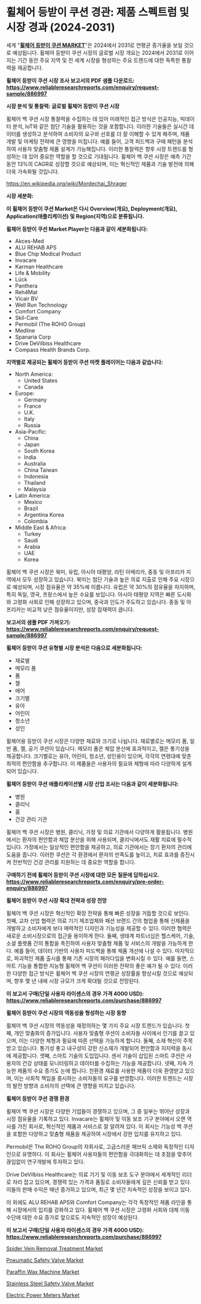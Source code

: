 <p><h1>휠체어 등받이 쿠션 경관: 제품 스펙트럼 및 시장 경과 (2024-2031)</h1></p><p>세계 "<strong><a href="https://www.reliableresearchreports.com/wheelchair-back-cushions-r886997?utm_campaign=105&utm_medium=8&utm_source=Github&utm_content=ia&utm_term=21102024&utm_id=wheelchair-back-cushions">휠체어 등받이 쿠션 MARKET</a></strong>"은 2024에서 2031로 연평균 증가율을 보일 것으로 예상됩니다. 휠체어 등받이 쿠션 시장의 글로벌 시장 개요는 2024에서 2031로 이어지는 기간 동안 주요 지역 및 전 세계 시장을 형성하는 주요 트렌드에 대한 독특한 통찰력을 제공합니다.</p>
<p><strong>휠체어 등받이 쿠션 시장 조사 보고서의 PDF 샘플 다운로드: <a href="https://www.reliableresearchreports.com/enquiry/request-sample/886997?utm_campaign=105&utm_medium=8&utm_source=Github&utm_content=ia&utm_term=21102024&utm_id=wheelchair-back-cushions">https://www.reliableresearchreports.com/enquiry/request-sample/886997</a></strong></p>
<p><strong>시장 분석 및 통찰력: 글로벌 휠체어 등받이 쿠션 시장</strong></p>
<p><p>휠체어 백 쿠션 시장 통찰력을 수집하는 데 있어 미래적인 접근 방식은 인공지능, 빅데이터 분석, IoT와 같은 첨단 기술을 활용하는 것을 포함합니다. 이러한 기술들은 실시간 데이터를 생성하고 분석하여 소비자의 요구와 선호를 더 잘 이해할 수 있게 해주며, 제품 개발 및 마케팅 전략에 큰 영향을 미칩니다. 예를 들어, 고객 피드백과 구매 패턴을 분석하여 사용자 맞춤형 제품 설계가 가능해집니다. 이러한 통찰력은 향후 시장 트렌드를 형성하는 데 있어 중요한 역할을 할 것으로 기대됩니다. 휠체어 백 쿠션 시장은 예측 기간 동안 13%의 CAGR로 성장할 것으로 예상되며, 이는 혁신적인 제품과 기술 발전에 의해 더욱 가속화될 것입니다.</p></p>
<p><a href="%7CAUTHORITHY_DOMAIN_URL%7C?utm_campaign=105&utm_medium=8&utm_source=Github&utm_content=ia&utm_term=21102024&utm_id=wheelchair-back-cushions">https://en.wikipedia.org/wiki/Mordechai_Shrager</a></p>
<p><strong>시장 세분화:</strong></p>
<p><strong>이 휠체어 등받이 쿠션 Market은 다시 Overview(개요), Deployment(개요), Application(애플리케이션) 및 Region(지역)으로 분류됩니다.</strong></p>
<p><strong>휠체어 등받이 쿠션 Market Player는 다음과 같이 세분화됩니다:</strong></p>
<p><ul><li>Akces-Med</li><li>ALU REHAB APS</li><li>Blue Chip Medical Product</li><li>Invacare</li><li>Karman Healthcare</li><li>Life & Mobility</li><li>Lück</li><li>Panthera</li><li>Reh4Mat</li><li>Vicair BV</li><li>Well Run Technology</li><li>Comfort Company</li><li>Skil-Care</li><li>Permobil (The ROHO Group)</li><li>Medline</li><li>Spanaria Corp</li><li>Drive DeVilbiss Healthcare</li><li>Compass Health Brands Corp.</li></ul></p>
<p><strong>지역별로 제공되는 휠체어 등받이 쿠션 마켓 플레이어는 다음과 같습니다:</strong></p>
<p><ul>
    <li>
        North America:
        <ul>
            <li>United States</li>
            <li>Canada</li>
        </ul>
    </li>
    <li>
        Europe:
        <ul>
            <li>Germany</li>
            <li>France</li>
            <li>U.K.</li>
            <li>Italy</li>
            <li>Russia</li>
        </ul>
    </li>
    <li>
        Asia-Pacific:
        <ul>
            <li>China</li>
            <li>Japan</li>
            <li>South Korea</li>
            <li>India</li>
            <li>Australia</li>
            <li>China Taiwan</li>
            <li>Indonesia</li>
            <li>Thailand</li>
            <li>Malaysia</li>
        </ul>
    </li>
    <li>
        Latin America:
        <ul>
            <li>Mexico</li>
            <li>Brazil</li>
            <li>Argentina Korea</li>
            <li>Colombia</li>
        </ul>
    </li>
    <li>
        Middle East & Africa:
        <ul>
            <li>Turkey</li>
            <li>Saudi</li>
            <li>Arabia</li>
            <li>UAE</li>
            <li>Korea</li>
        </ul>
    </li>
    </ul></p>
<p><p>휠체어 백 쿠션 시장은 북미, 유럽, 아시아 태평양, 라틴 아메리카, 중동 및 아프리카 지역에서 모두 성장하고 있습니다. 북미는 첨단 기술과 높은 의료 지출로 인해 주요 시장으로 예상되며, 시장 점유율은 약 35%에 이릅니다. 유럽은 약 30%의 점유율을 차지하며, 특히 독일, 영국, 프랑스에서 높은 수요를 보입니다. 아시아 태평양 지역은 빠른 도시화와 고령화 사회로 인해 성장하고 있으며, 중국과 인도가 주도하고 있습니다. 중동 및 아프리카는 비교적 낮은 점유율이지만, 성장 잠재력이 큽니다.</p></p>
<p><strong>보고서의 샘플 PDF 가져오기: <a href="https://www.reliableresearchreports.com/enquiry/request-sample/886997?utm_campaign=105&utm_medium=8&utm_source=Github&utm_content=ia&utm_term=21102024&utm_id=wheelchair-back-cushions">https://www.reliableresearchreports.com/enquiry/request-sample/886997</a></strong></p>
<p><strong>휠체어 등받이 쿠션 유형별 시장 분석은 다음으로 세분화됩니다:</strong></p>
<p><ul><li>재료별</li><li>메모리 폼</li><li>폼</li><li>젤</li><li>에어</li><li>크기별</li><li>유아</li><li>어린이</li><li>청소년</li><li>성인</li></ul></p>
<p><p>휠체어용 등받이 쿠션 시장은 다양한 재료와 크기로 나뉩니다. 재료별로는 메모리 폼, 일반 폼, 젤, 공기 쿠션이 있습니다. 메모리 폼은 체압 분산에 효과적이고, 젤은 통기성을 제공합니다. 크기별로는 유아, 어린이, 청소년, 성인용이 있으며, 각각의 연령대에 맞춘 최적의 편안함을 추구합니다. 이 제품들은 사용자의 필요와 체형에 따라 다양하게 설계되어 있습니다.</p></p>
<p><strong>휠체어 등받이 쿠션 애플리케이션별 시장 산업 조사는 다음과 같이 세분화됩니다:</strong></p>
<p><ul><li>병원</li><li>클리닉</li><li>홈</li><li>건강 관리 기관</li></ul></p>
<p><p>휠체어 백 쿠션 시장은 병원, 클리닉, 가정 및 의료 기관에서 다양하게 활용됩니다. 병원에서는 환자의 편안함과 체압 분산을 위해 사용되며, 클리닉에서도 재활 치료에 필수적입니다. 가정에서는 일상적인 편안함을 제공하고, 의료 기관에서는 장기 환자의 관리에 도움을 줍니다. 이러한 쿠션은 각 환경에서 환자의 만족도를 높이고, 치료 효과를 증진시켜 전반적인 건강 관리를 지원하는 데 중요한 역할을 합니다.</p></p>
<p><strong>구매하기 전에 휠체어 등받이 쿠션 시장에 대한 모든 질문에 답하십시오. <a href="https://www.reliableresearchreports.com/enquiry/pre-order-enquiry/886997?utm_campaign=105&utm_medium=8&utm_source=Github&utm_content=ia&utm_term=21102024&utm_id=wheelchair-back-cushions">https://www.reliableresearchreports.com/enquiry/pre-order-enquiry/886997</a></strong></p>
<p><strong>휠체어 등받이 쿠션 시장 확대 전략과 성장 전망</strong></p>
<p><p>휠체어 백 쿠션 시장은 혁신적인 확장 전략을 통해 빠른 성장을 거듭할 것으로 보인다. 첫째, 교차 산업 협력은 의료 기기 제조업체와 패션 브랜드 간의 협업을 통해 신제품을 개발하고 소비자에게 보다 매력적인 디자인과 기능성을 제공할 수 있다. 이러한 협력은 새로운 소비시장으로의 접근을 용이하게 한다. 둘째, 생태계 파트너십은 헬스케어, 기술, 소셜 플랫폼 간의 통합을 촉진하여 사용자 맞춤형 제품 및 서비스의 개발을 가능하게 한다. 예를 들어, 데이터 기반의 사용자 피드백을 통해 제품 개선에 나설 수 있다. 마지막으로, 파괴적인 제품 출시를 통해 기존 시장의 패러다임을 변화시킬 수 있다. 예를 들면, 스마트 기능을 통합한 지능형 휠체어 백 쿠션이 이러한 전략의 좋은 예가 될 수 있다. 이러한 다양한 접근 방식은 휠체어 백 쿠션 시장의 연평균 성장률을 향상시킬 것으로 예상되며, 향후 몇 년 내에 시장 규모가 크게 확대될 것으로 전망된다.</p></p>
<p><strong>이 보고서 구매(단일 사용자 라이센스의 경우 가격 4000 USD): <a href="https://www.reliableresearchreports.com/purchase/886997?utm_campaign=105&utm_medium=8&utm_source=Github&utm_content=ia&utm_term=21102024&utm_id=wheelchair-back-cushions">https://www.reliableresearchreports.com/purchase/886997</a></strong></p>
<p><strong>휠체어 등받이 쿠션 시장의 역동성을 형성하는 시장 동향</strong></p>
<p><p>휠체어 백 쿠션 시장의 역동성을 재정의하는 몇 가지 주요 시장 트렌드가 있습니다. 첫째, 개인 맞춤화의 증가입니다. 사용자 맞춤형 쿠션이 소비자들 사이에서 인기를 끌고 있으며, 이는 다양한 체형과 필요에 따른 선택을 가능하게 합니다. 둘째, 소재 혁신이 주목받고 있습니다. 통기성 좋고 내구성이 강한 신소재가 개발되어 편안함과 지지력을 동시에 제공합니다. 셋째, 스마트 기술의 도입입니다. 센서 기술이 삽입된 스마트 쿠션은 사용자의 건강 상태를 모니터링하고 데이터를 수집하는 기능을 제공합니다. 넷째, 지속 가능한 제품의 수요 증가도 눈에 띕니다. 친환경 재료를 사용한 제품이 더욱 환영받고 있으며, 이는 사회적 책임을 중시하는 소비자들의 요구를 반영합니다. 이러한 트렌드는 시장의 발전 방향과 소비자의 선택에 큰 영향을 미치고 있습니다.</p></p>
<p><strong>휠체어 등받이 쿠션 경쟁 환경</strong></p>
<p><p>휠체어 백 쿠션 시장은 다양한 기업들이 경쟁하고 있으며, 그 중 일부는 뛰어난 성장과 시장 점유율을 기록하고 있다. Invacare는 휠체어 및 이동 보조 기구 분야에서 오랜 역사를 가진 회사로, 혁신적인 제품과 서비스로 잘 알려져 있다. 이 회사는 기능성 백 쿠션을 포함한 다양하고 맞춤형 제품을 제공하여 시장에서 강한 입지를 유지하고 있다.</p><p>Permobil은 The ROHO Group의 자회사로, 고급스러운 패브릭 소재와 독창적인 디자인으로 유명하다. 이 회사는 휠체어 사용자들의 편안함을 극대화하는 데 초점을 맞추어 끊임없이 연구개발에 투자하고 있다.</p><p>Drive DeVilbiss Healthcare는 의료 기기 및 이동 보조 도구 분야에서 세계적인 리더로 자리 잡고 있으며, 경쟁력 있는 가격과 품질로 소비자들에게 깊은 신뢰를 받고 있다. 이들의 판매 수익은 매년 증가하고 있으며, 최근 몇 년간 지속적인 성장을 보이고 있다.</p><p>이 외에도 ALU REHAB APS와 Comfort Company는 각각 독창적인 제품 라인을 통해 시장에서의 입지를 강화하고 있다. 휠체어 백 쿠션 시장은 고령화 사회와 대체 이동 수단에 대한 수요 증가로 앞으로도 지속적인 성장이 예상된다.</p></p>
<p><strong>이 보고서 구매(단일 사용자 라이센스의 경우 가격 4000 USD): <a href="https://www.reliableresearchreports.com/purchase/886997?utm_campaign=105&utm_medium=8&utm_source=Github&utm_content=ia&utm_term=21102024&utm_id=wheelchair-back-cushions">https://www.reliableresearchreports.com/purchase/886997</a></strong></p>
<p><p><a href="https://www.linkedin.com/pulse/spider-vein-removal-treatment-market-global-regional-analysis-5bume?utm_campaign=105&utm_medium=8&utm_source=Github&utm_content=ia&utm_term=21102024&utm_id=wheelchair-back-cushions">Spider Vein Removal Treatment Market</a></p><p><a href="https://github.com/tacitam515l/Market-Research-Report-List-1/blob/main/pneumatic-safety-valve-market.md?utm_campaign=105&utm_medium=8&utm_source=Github&utm_content=ia&utm_term=21102024&utm_id=wheelchair-back-cushions">Pneumatic Safety Valve Market</a></p><p><a href="https://www.linkedin.com/pulse/global-paraffin-wax-machine-market-trends-insights-growth-opportunities-sju0f?utm_campaign=105&utm_medium=8&utm_source=Github&utm_content=ia&utm_term=21102024&utm_id=wheelchair-back-cushions">Paraffin Wax Machine Market</a></p><p><a href="https://github.com/JamesCox407/Market-Research-Report-List-1/blob/main/stainless-steel-safety-valve-market.md?utm_campaign=105&utm_medium=8&utm_source=Github&utm_content=ia&utm_term=21102024&utm_id=wheelchair-back-cushions">Stainless Steel Safety Valve Market</a></p><p><a href="https://issuu.com/reportprime-2/docs/electric-power-meters-market-size-2_b703d6747f5b74?utm_campaign=105&utm_medium=8&utm_source=Github&utm_content=ia&utm_term=21102024&utm_id=wheelchair-back-cushions">Electric Power Meters Market</a></p></p>